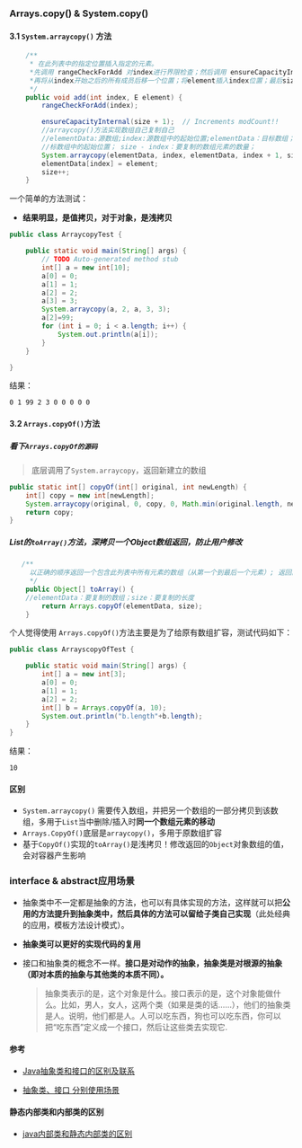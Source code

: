 ### Arrays.copy() & System.copy()

#### 3.1 `System.arraycopy()` 方法

```java
    /**
     * 在此列表中的指定位置插入指定的元素。 
     *先调用 rangeCheckForAdd 对index进行界限检查；然后调用 ensureCapacityInternal 方法保证capacity足够大；
     *再将从index开始之后的所有成员后移一个位置；将element插入index位置；最后size加1。
     */
    public void add(int index, E element) {
        rangeCheckForAdd(index);

        ensureCapacityInternal(size + 1);  // Increments modCount!!
        //arraycopy()方法实现数组自己复制自己
        //elementData:源数组;index:源数组中的起始位置;elementData：目标数组；index + 1：目
        //标数组中的起始位置； size - index：要复制的数组元素的数量；
        System.arraycopy(elementData, index, elementData, index + 1, size - index);
        elementData[index] = element;
        size++;
    }
```

一个简单的方法测试：

* **结果明显，是值拷贝，对于对象，是浅拷贝**

```java
public class ArraycopyTest {

	public static void main(String[] args) {
		// TODO Auto-generated method stub
		int[] a = new int[10];
		a[0] = 0;
		a[1] = 1;
		a[2] = 2;
		a[3] = 3;
		System.arraycopy(a, 2, a, 3, 3);
		a[2]=99;
		for (int i = 0; i < a.length; i++) {
			System.out.println(a[i]);
		}
	}

}
```

结果：

```
0 1 99 2 3 0 0 0 0 0 
```

#### 3.2 `Arrays.copyOf()`方法

##### 看下`Arrays.copyOf的源码`

> 底层调用了`System.arraycopy`，返回新建立的数组

```java
public static int[] copyOf(int[] original, int newLength) {
	int[] copy = new int[newLength];
    System.arraycopy(original, 0, copy, 0, Math.min(original.length, newLength));
    return copy;
}
```

##### List的`toArray()`方法，深拷贝一个Object数组返回，防止用户修改

```java
   /**
     以正确的顺序返回一个包含此列表中所有元素的数组（从第一个到最后一个元素）; 返回的数组的运行时类型是指定数组的运行时类型。 
     */
    public Object[] toArray() {
    //elementData：要复制的数组；size：要复制的长度
        return Arrays.copyOf(elementData, size);
    }
```

个人觉得使用 `Arrays.copyOf()`方法主要是为了给原有数组扩容，测试代码如下：

```java
public class ArrayscopyOfTest {

	public static void main(String[] args) {
		int[] a = new int[3];
		a[0] = 0;
		a[1] = 1;
		a[2] = 2;
		int[] b = Arrays.copyOf(a, 10);
		System.out.println("b.length"+b.length);
	}
}
```

结果：

```
10
```



#### 区别

* `System.arraycopy()` 需要传入数组，并把另一个数组的一部分拷贝到该数组，多用于`List`当中删除/插入时**同一个数组元素的移动**
* `Arrays.CopyOf()`底层是`arraycopy()`，多用于原数组扩容
* 基于`CopyOf()`实现的`toArray()`是浅拷贝！修改返回的`Object`对象数组的值，会对容器产生影响





### interface & abstract应用场景

* 抽象类中不一定都是抽象的方法，也可以有具体实现的方法，这样就可以把**公用的方法提升到抽象类中，然后具体的方法可以留给子类自己实现**（此处经典的应用，模板方法设计模式）。

* **抽象类可以更好的实现代码的复用**

* 接口和抽象类的概念不一样。**接口是对动作的抽象，抽象类是对根源的抽象（即对本质的抽象与其他类的本质不同）。**

  > 抽象类表示的是，这个对象是什么。接口表示的是，这个对象能做什么。比如，男人，女人，这两个类（如果是类的话……），他们的抽象类是人。说明，他们都是人。人可以吃东西，狗也可以吃东西，你可以把“吃东西”定义成一个接口，然后让这些类去实现它.

#### 参考

* [Java抽象类和接口的区别及联系](https://www.cnblogs.com/hackerstd/p/12519387.html)

* [抽象类、接口 分别使用场景](https://www.cnblogs.com/toumingbai/p/9389389.html)



#### 静态内部类和内部类的区别

* [java内部类和静态内部类的区别](https://www.cnblogs.com/hustdc/p/8894073.html)